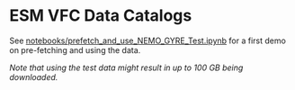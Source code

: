 # ESM VFC Data Catalogs

See [notebooks/prefetch_and_use_NEMO_GYRE_Test.ipynb](https://nbviewer.jupyter.org/github/ESM-VFC/esm-vfc-catalogs/blob/master/notebooks/prefetch_and_use_NEMO_GYRE_Test.ipynb) for a first demo on pre-fetching and using the data.

_Note that using the test data might result in up to 100 GB being downloaded._
